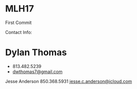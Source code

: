 # MLH17


First Commit


Contact Info:


# Dylan Thomas
 * 813.482.5239
 * dwthomas7@gmail.com

Jesse Anderson
850.368.5931
jesse.c.anderson@icloud.com

